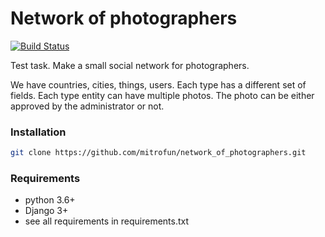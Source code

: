 # Network of photographers

[![Build Status](https://travis-ci.org/mitrofun/network_of_photographers.svg?branch=master)](https://travis-ci.org/mitrofun/network_of_photographers)

Test task. Make a small social network for photographers.

We have countries, cities, things, users. Each type has a different set of fields.
Each type entity can have multiple photos.
The photo can be either approved by the administrator or not.

### Installation
```bash
git clone https://github.com/mitrofun/network_of_photographers.git
```
### Requirements
- python 3.6+
- Django 3+
- see all requirements in requirements.txt
